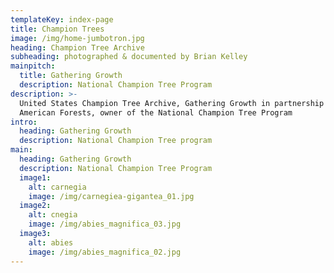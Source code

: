 ```yaml
---
templateKey: index-page
title: Champion Trees
image: /img/home-jumbotron.jpg
heading: Champion Tree Archive
subheading: photographed & documented by Brian Kelley
mainpitch:
  title: Gathering Growth
  description: National Champion Tree Program
description: >-
  United States Champion Tree Archive, Gathering Growth in partnership with
  American Forests, owner of the National Champion Tree Program
intro:
  heading: Gathering Growth
  description: National Champion Tree program
main:
  heading: Gathering Growth
  description: National Champion Tree Program
  image1:
    alt: carnegia
    image: /img/carnegiea-gigantea_01.jpg
  image2:
    alt: cnegia
    image: /img/abies_magnifica_03.jpg
  image3:
    alt: abies
    image: /img/abies_magnifica_02.jpg
---
```

